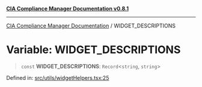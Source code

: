 [**CIA Compliance Manager Documentation v0.8.1**](../README.md)

***

[CIA Compliance Manager Documentation](../globals.md) / WIDGET\_DESCRIPTIONS

# Variable: WIDGET\_DESCRIPTIONS

> `const` **WIDGET\_DESCRIPTIONS**: `Record`\<`string`, `string`\>

Defined in: [src/utils/widgetHelpers.tsx:25](https://github.com/Hack23/cia-compliance-manager/blob/aea527f1006de96602c10bb201453301cffe7b07/src/utils/widgetHelpers.tsx#L25)
